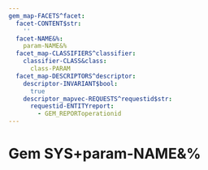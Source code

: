 ```yaml
---
gem_map-FACETS^facet:
  facet-CONTENT$str:
    ''
  facet-NAME&%:
    param-NAME&%
  facet_map-CLASSIFIERS^classifier:
    classifier-CLASS&class:
      class-PARAM
  facet_map-DESCRIPTORS^descriptor:
    descriptor-INVARIANT$bool:
      true
    descriptor_mapvec-REQUESTS^requestid$str:
      requestid-ENTITYreport:
        - GEM_REPORToperationid
---
```

# Gem SYS+param-NAME&%

